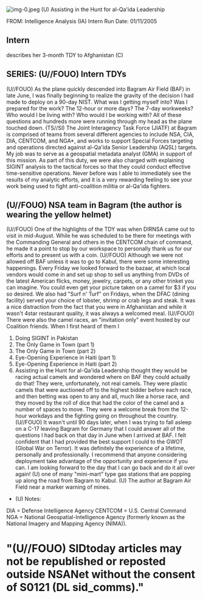![img-0.jpeg](img-0.jpeg)
(U) Assisting in the Hunt for al-Qa'ida Leadership

FROM: Intelligence Analysis (IA) Intern
Run Date: 01/11/2005

## Intern

describes her 3-month TDY to Afghanistan (C)

## SERIES: (U//FOUO) Intern TDYs

(U//FOUO) As the plane quickly descended into Bagram Air Field (BAF) in late June, I was finally beginning to realize the gravity of the decision I had made to deploy on a 90-day NIST. What was I getting myself into? Was I prepared for the work? The 12-hour or more days? The 7-day workweeks? Who would I be living with? Who would I be working with? All of these questions and hundreds more were running through my head as the plane touched down.
(TS//SI) The Joint Interagency Task Force (JIATF) at Bagram is comprised of teams from several different agencies to include NSA, CIA, DIA, CENTCOM, and NGA*, and works to support Special Forces targeting and operations directed against al-Qa'ida Senior Leadership (AQSL) targets. My job was to serve as a geospatial metadata analyst (GMA) in support of this mission. As part of this duty, we were also charged with explaining SIGINT analysis to the tactical forces so that they could conduct effective time-sensitive operations. Never before was I able to immediately see the results of my analytic efforts, and it is a very rewarding feeling to see your work being used to fight anti-coalition militia or al-Qa'ida fighters.

## (U//FOUO) NSA team in Bagram (the author is wearing the yellow helmet)

(U//FOUO) One of the highlights of the TDY was when DIRNSA came out to visit in mid-August. While he was scheduled to be there for meetings with the Commanding General and others in the CENTCOM chain of command, he made it a point to stop by our workspace to personally thank us for our efforts and to present us with a coin.
(U//FOUO) Although we were not allowed off BAF unless it was to go to Kabul, there were some interesting happenings. Every Friday we looked forward to the bazaar, at which local vendors would come in and set up shop to sell us anything from DVDs of the latest American flicks, money, jewelry, carpets, or any other trinket you can imagine. You could even get your picture taken on a camel for $\$ 3$ if you so desired. We also had "Surf n' Turf" on Fridays, when the DFAC (dining facility) served your choice of lobster, shrimp or crab legs and steak. It was a nice distraction from the fact that you were in Afghanistan and while it wasn't 4star restaurant quality, it was always a welcomed meal.
(U//FOUO) There were also the camel races, an "invitation only" event hosted by our Coalition friends. When I first heard of them I

1. Doing SIGINT in Pakistan
2. The Only Game in Town (part 1)
3. The Only Game in Town (part 2)
4. Eye-Opening Experience in Haiti (part 1)
5. Eye-Opening Experience in Haiti (part 2)
6. Assisting in the Hunt for al-Qa'ida Leadership
thought they would be racing actual camels and wondered where on BAF they could actually do that! They were, unfortunately, not real camels. They were plastic camels that were auctioned off to the highest bidder before each race, and then betting was open to any and all, much like a horse race, and they moved by the roll of dice that had the color of the camel and a number of spaces to move. They were a welcome break from the 12-hour workdays and the fighting going on throughout the country.
(U//FOUO) It wasn't until 90 days later, when I was trying to fall asleep on a C-17 leaving Bagram for Germany that I could answer all of the questions I had back on that day in June when I arrived at BAF. I felt confident that I had provided the best support I could to the GWOT (Global War on Terror). It was definitely the experience of a lifetime, personally and professionally. I recommend that anyone considering deployment take advantage of the opportunity and experience if you can. I am looking forward to the day that I can go back and do it all over again!
(U) one of many "mini-mart" type gas stations that are popping up along the road from Bagram to Kabul.
(U) The author at Bagram Air Field near a marker warning of mines.

* (U) Notes:

DIA = Defense Intelligence Agency
CENTCOM = U.S. Central Command
NGA = National Geospatial-Intelligence Agency (formerly known as the National Imagery and Mapping Agency (NIMA)).

# "(U//FOUO) SIDtoday articles may not be republished or reposted outside NSANet without the consent of S0121 (DL sid_comms)."

